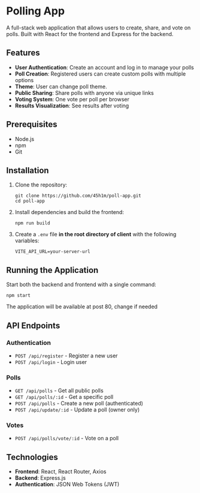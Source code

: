 # Polling App

A full-stack web application that allows users to create, share, and vote on polls. Built with React for the frontend and Express for the backend.

## Features

- **User Authentication**: Create an account and log in to manage your polls
- **Poll Creation**: Registered users can create custom polls with multiple options
- **Theme**: User can change poll theme.
- **Public Sharing**: Share polls with anyone via unique links
- **Voting System**: One vote per poll per browser
- **Results Visualization**: See results after voting

## Prerequisites

- Node.js 
- npm
- Git

## Installation

1. Clone the repository:
   ```
   git clone https://github.com/45h1m/poll-app.git
   cd poll-app
   ```

2. Install dependencies and build the frontend:
   ```
   npm run build
   ```

3. Create a `.env` file **in the root directory of client** with the following variables:
   ```
   VITE_API_URL=your-server-url
   ```

## Running the Application

Start both the backend and frontend with a single command:

```
npm start
```

The application will be available at post 80, change if needed

## API Endpoints

### Authentication
- `POST /api/register` - Register a new user
- `POST /api/login` - Login user

### Polls
- `GET /api/polls` - Get all public polls
- `GET /api/polls/:id` - Get a specific poll
- `POST /api/polls` - Create a new poll (authenticated)
- `POST /api/update/:id` - Update a poll (owner only)

### Votes
- `POST /api/polls/vote/:id` - Vote on a poll

## Technologies

- **Frontend**: React, React Router, Axios
- **Backend**: Express.js
- **Authentication**: JSON Web Tokens (JWT)
